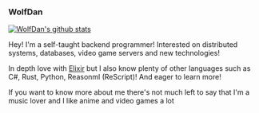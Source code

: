 ### WolfDan

[![WolfDan's github stats](https://grs.neet.club/api?username=WolfDan&show_icons=true)](https://github.com/anuraghazra/github-readme-stats)

Hey! I'm a self-taught backend programmer! Interested on distributed systems, databases, video game servers and new technologies!

In depth love with [Elixir](https://github.com/elixir-lang/elixir) but I also know plenty of other languages such as C#, Rust, Python, Reasonml (ReScript)! And eager to learn more!

If you want to know more about me there's not much left to say that I'm a music lover and I like anime and video games a lot

<!--
**WolfDan/WolfDan** is a ✨ _special_ ✨ repository because its `README.md` (this file) appears on your GitHub profile.

Here are some ideas to get you started:

- 🔭 I’m currently working on ...
- 🌱 I’m currently learning ...
- 👯 I’m looking to collaborate on ...
- 🤔 I’m looking for help with ...
- 💬 Ask me about ...
- 📫 How to reach me: ...
- 😄 Pronouns: ...
- ⚡ Fun fact: ...
-->
